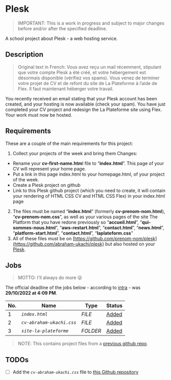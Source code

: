 # Plesk
> IMPORTANT: This is a work in progress and subject to major changes before and/or after the specified deadline.

A school project about Plesk - a web hosting service.

## Description
> Original text in French: Vous avez reçu un mail récemment, stipulant que votre compte Plesk a été créé, et votre hébergement est désormais disponible (vérifiez vos spams). Vous venez de terminer votre projet de CV et de refont du site de La Plateforme à l’aide de Flex. Il faut maintenant héberger votre travail.

You recently received an email stating that your Plesk account has been created, and your hosting is now available (check your spam). You have just completed your CV project and redesign the La Plateforme site using Flex. Your work must now be hosted.


## Requirements

These are a couple of the main requirements for this project:

1. Collect your projects of the week and bring them Changes:
  - Rename your **cv-first-name.htm**l file to “**index.html**”. This page of your CV will represent your home page.
  - Put a link in this page index.html to your homepage.html, of your project of the week.
  - Create a Plesk project on github
  - Link to this Plesk github project (which you need to create, it will contain your rendering of HTML CSS CV and HTML CSS Flex) in your index.html page
2. The files must be named “**index.html**” (formerly **cv-prenom-nom.html**), “**cv-prenom-nom.css**”, as well as your various pages of the site The Platform that you have redone previously so “**accueil.html**”, “**qui-sommes-nous.html**”,
“**aws-restart.html**”, “**contact.html**”, “**news.html**”, “**platform-start.html**”, “**contact.html**”, “**laplateform.css**”
3. All of these files must be on [https://github.com/prenom-nom/plesk](https://github.com/abraham-ukachi/plesk) but also hosted on your [Plesk](abraham-ukachi.students-laplateforme.io).


## Jobs 
> MOTTO: I'll always do more 😜

The official deadline of the jobs below - according to [intra](https://intra.laplateforme.io) - was **29/10/2022 at 4:09 PM**.


| No. | Name | Type | Status |
| --- | ---- | ---- | ------ |
| 1 | *`index.html`* | *FILE* | [Added](./index.html) |
| 2 | *`cv-abraham-ukachi.css`* | *FILE* | [Added](./cv-abraham-ukachi.css) |
| 3 | *`site-la-plateforme`* | *FOLDER* | [Added](./site-la-plateforme) |


> NOTE: This contains project files from a [previous github repo](https://github.com/cv-html-css).

## TODOs

- [ ] Add the *`cv-abraham-ukachi.css`* file to [this Github repository](https://github.com/abraham-ukachi/plesk)
